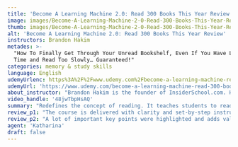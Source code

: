 ```yaml
---
title: 'Become A Learning Machine 2.0: Read 300 Books This Year Review'
image: images/Become-A-Learning-Machine-2-0-Read-300-Books-This-Year-Review.jpeg
thumb: images/Become-A-Learning-Machine-2-0-Read-300-Books-This-Year-Review.jpeg
alt: 'Become A Learning Machine 2.0: Read 300 Books This Year Review'
instructors: Brandon Hakim
metades: >-
  "How To Finally Get Through Your Unread Bookshelf, Even If You Have Little
  Time and Read Too Slowly… Guaranteed!"
categories: memory & study skills
language: English
udemyUrlenc: https%3A%2F%2Fwww.udemy.com%2Fbecome-a-learning-machine-read-300-books%2F
udemyUrl: 'https://www.udemy.com/become-a-learning-machine-read-300-books/'
about_instructor: "Brandon Hakim is the founder of InsiderSchool.com. He teaches people the knowledge that they would not be able to learn inside the traditional four walls of the classroom. His goal on Udemy is to teach people to be more productive and make an impact in the world. "
video_handle: '48jwTbpHsAQ'
summary: "Redefines the concept of reading. It teaches students to read for joy and be more productive."
review_p1: "The course is delivered with clarity and set-by-step instructions. It motivates the students to be more productive and teaches them the way to do just that. All the information shared was life-changing for students and can be applied in real life. The course teaches the students how to read more effectively. Aside from that, it also teaches the students to focus and learn what is necessary for life.The teaching goes in-depth with the essence of reading and shares a lot of interesting ideas. Brandon is a great motivator. he is serious and passionate about helping his students. He teaches his students to enjoy reading rather than viewing it as a burden as he sees it as a tool for success."
review_p2: "A lot of important key points were highlighted and adds valuable information for people who want to develop themselves. It has a nice approach on how to read more effectively in this age where people are overwhelmed with information available. it gives the students a better foundation and framework in order to read more in the future. the techniques that were shown were very effective like relying on photo reading which is helpful in reading faster. The course takes a new approach to reading and how to put all the things that the people had to learn into action as fast as possible."
agent: 'Katharina'
draft: false
---
```


